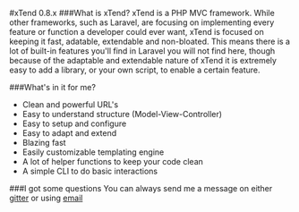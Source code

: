 #xTend 0.8.x
###What is xTend?
xTend is a PHP MVC framework. While other frameworks, such as Laravel, are focusing on implementing every feature or function a developer could ever want, xTend is focused on keeping it fast, adatable, extendable and non-bloated. This means there is a lot of built-in features you'll find in Laravel you will not find here, though because of the adaptable and extendable nature of xTend it is extremely easy to add a library, or your own script, to enable a certain feature.

###What's in it for me?
* Clean and powerful URL's
* Easy to understand structure (Model-View-Controller)
* Easy to setup and configure
* Easy to adapt and extend
* Blazing fast
* Easily customizable templating engine
* A lot of helper functions to keep your code clean
* A simple CLI to do basic interactions

###I got some questions
You can always send me a message on either [gitter](http://gitter.im) or using [email](mailto:hi@liammartens.com)
